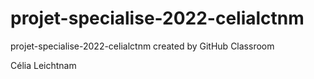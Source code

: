 # projet-specialise-2022-celialctnm
projet-specialise-2022-celialctnm created by GitHub Classroom

Célia Leichtnam
